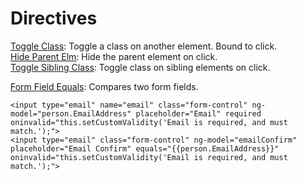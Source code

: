 Directives
==============

[Toggle Class](toggle-class.js): Toggle a class on another element. Bound to click. <br>
[Hide Parent Elm](hide-parent-element.js): Hide the parent element on click.<br>
[Toggle Sibling Class](toggle-sibling-class.js): Toggle class on sibling elements on click.<br>

[Form Field Equals](angular-equals.js): Compares two form fields.<br>
```
<input type="email" name="email" class="form-control" ng-model="person.EmailAddress" placeholder="Email" required oninvalid="this.setCustomValidity('Email is required, and must match.');">
<input type="email" class="form-control" ng-model="emailConfirm" placeholder="Email Confirm" equals="{{person.EmailAddress}}" oninvalid="this.setCustomValidity('Email is required, and must match.');">
```
